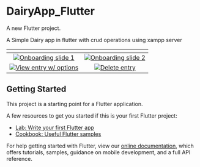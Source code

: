 # DairyApp_Flutter

A new Flutter project.

A Simple Dairy app in flutter with crud operations using xampp server

<table>
<thead>
<tr>
<th align="center"></th>
<th align="center"></th>
</tr>
</thead>
<tbody>
<tr>
<td align="center"><a target="_blank" rel="noopener noreferrer" href="https://camo.githubusercontent.com/c0ca48accfd3fcad879b085c20ffcd599630936e/68747470733a2f2f7265732e636c6f7564696e6172792e636f6d2f6d656e746f732f76313537343936323834372f6d6f636b75702f736c696465725f312e706e67"><img src="https://camo.githubusercontent.com/c0ca48accfd3fcad879b085c20ffcd599630936e/68747470733a2f2f7265732e636c6f7564696e6172792e636f6d2f6d656e746f732f76313537343936323834372f6d6f636b75702f736c696465725f312e706e67" alt="Onboarding slide 1" data-canonical-src="https://res.cloudinary.com/mentos/v1574962847/mockup/slider_1.png" style="max-width:100%;"></a></td>
<td align="center"><a target="_blank" rel="noopener noreferrer" href="https://camo.githubusercontent.com/582a479e8327f578d0757d8e5c7861e6ae6fa6b6/68747470733a2f2f7265732e636c6f7564696e6172792e636f6d2f6d656e746f732f76313537343936323931352f6d6f636b75702f736c696465725f322e706e67"><img src="https://camo.githubusercontent.com/582a479e8327f578d0757d8e5c7861e6ae6fa6b6/68747470733a2f2f7265732e636c6f7564696e6172792e636f6d2f6d656e746f732f76313537343936323931352f6d6f636b75702f736c696465725f322e706e67" alt="Onboarding slide 2" data-canonical-src="https://res.cloudinary.com/mentos/v1574962915/mockup/slider_2.png" style="max-width:100%;"></a></td>
</tr>
<tr>
<td align="center"><a target="_blank" rel="noopener noreferrer" href="https://camo.githubusercontent.com/56bbad5508b58954122f4d239eb985ddd0d07aa8/68747470733a2f2f7265732e636c6f7564696e6172792e636f6d2f6d656e746f732f696d6167652f75706c6f61642f76313537343936323933342f6d6f636b75702f766965775f656e7472795f6f7074696f6e732e706e67"><img src="https://camo.githubusercontent.com/56bbad5508b58954122f4d239eb985ddd0d07aa8/68747470733a2f2f7265732e636c6f7564696e6172792e636f6d2f6d656e746f732f696d6167652f75706c6f61642f76313537343936323933342f6d6f636b75702f766965775f656e7472795f6f7074696f6e732e706e67" alt="View entry w/ options" data-canonical-src="https://res.cloudinary.com/mentos/image/upload/v1574962934/mockup/view_entry_options.png" style="max-width:100%;"></a></td>
<td align="center"><a target="_blank" rel="noopener noreferrer" href="https://camo.githubusercontent.com/464edfb82212c3dc0a0e9cb0a9b0c652abf3e3a3/68747470733a2f2f7265732e636c6f7564696e6172792e636f6d2f6d656e746f732f76313537343936323833382f6d6f636b75702f64656c6574655f656e7472795f636f6e6669726d5f6469616c6f672e706e67"><img src="https://camo.githubusercontent.com/464edfb82212c3dc0a0e9cb0a9b0c652abf3e3a3/68747470733a2f2f7265732e636c6f7564696e6172792e636f6d2f6d656e746f732f76313537343936323833382f6d6f636b75702f64656c6574655f656e7472795f636f6e6669726d5f6469616c6f672e706e67" alt="Delete entry" data-canonical-src="https://res.cloudinary.com/mentos/v1574962838/mockup/delete_entry_confirm_dialog.png" style="max-width:100%;"></a></td>
</tr>
</tbody>
</table>


## Getting Started

This project is a starting point for a Flutter application.

A few resources to get you started if this is your first Flutter project:

- [Lab: Write your first Flutter app](https://flutter.dev/docs/get-started/codelab)
- [Cookbook: Useful Flutter samples](https://flutter.dev/docs/cookbook)

For help getting started with Flutter, view our
[online documentation](https://flutter.dev/docs), which offers tutorials,
samples, guidance on mobile development, and a full API reference.
